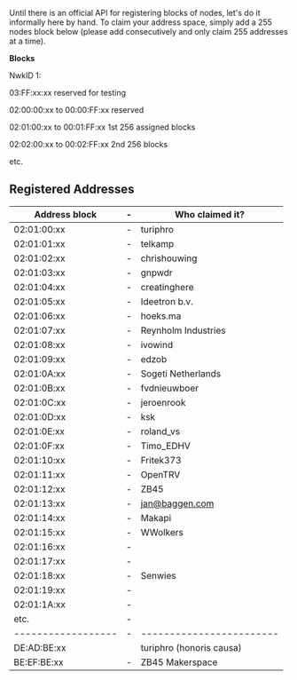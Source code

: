 Until there is an official API for registering blocks
of nodes, let's do it informally here by hand. To
claim your address space, simply add a 255 nodes block
below (please add consecutively and only claim 255 addresses at a time).

**Blocks**

NwkID 1:

03:FF:xx:xx reserved for testing

02:00:00:xx to 00:00:FF:xx reserved

02:01:00:xx to 00:01:FF:xx 1st 256 assigned blocks

02:02:00:xx to 00:02:FF:xx 2nd 256 blocks

etc.

## Registered Addresses
| Address block    |-| Who claimed it?        |
|------------------|-|------------------------|
| 02:01:00:xx      |-| turiphro 		      |
| 02:01:01:xx      |-| telkamp	   			  |
| 02:01:02:xx      |-| chrishouwing	  		  |
| 02:01:03:xx      |-| gnpwdr     		      |
| 02:01:04:xx      |-| creatinghere      	  |
| 02:01:05:xx      |-| Ideetron b.v.		  |
| 02:01:06:xx      |-| hoeks.ma     		  |
| 02:01:07:xx      |-| Reynholm Industries	  |
| 02:01:08:xx      |-| ivowind	              |
| 02:01:09:xx      |-| edzob   	   			  |
| 02:01:0A:xx      |-| Sogeti Netherlands	  |
| 02:01:0B:xx      |-| fvdnieuwboer			  |
| 02:01:0C:xx      |-| jeroenrook  			  |
| 02:01:0D:xx      |-| ksk   	   			  |
| 02:01:0E:xx      |-| roland_vs      	      |
| 02:01:0F:xx      |-| Timo_EDHV   			  |
| 02:01:10:xx      |-| Fritek373   			  |
| 02:01:11:xx      |-| OpenTRV      	   	  |
| 02:01:12:xx      |-| ZB45    	   			  |
| 02:01:13:xx      |-| jan@baggen.com         |
| 02:01:14:xx      |-| Makapi  	   			  |
| 02:01:15:xx      |-| WWolkers	   			  |
| 02:01:16:xx      |-|       	   			  |
| 02:01:17:xx      |-|       	   			  |
| 02:01:18:xx      |-| Senwies 	   			  |
| 02:01:19:xx      |-|       	   			  |
| 02:01:1A:xx      |-|       	   			  |
| etc.  		   |-| 						  |
|------------------|-|------------------------|
| DE:AD:BE:xx      | | turiphro (honoris causa) |
| BE:EF:BE:xx      |-| ZB45 Makerspace        |

